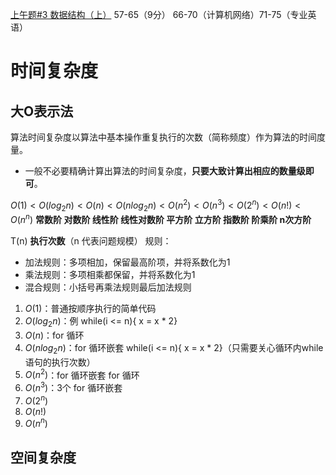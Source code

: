 [上午题#3 数据结构（上）](https://www.bilibili.com/video/BV1jY411b73f?p=1)
57-65（9分）			66-70（计算机网络）71-75（专业英语）
# 时间复杂度
## 大O表示法
算法时间复杂度以算法中基本操作重复执行的次数（简称频度）作为算法的时间度量。

- 一般不必要精确计算出算法的时间复杂度，**只要大致计算出相应的数量级即可**。

$O(1) < O(log_2 n) < O(n) < O(nlog_2 n) < O(n^2) < O(n^3) < O(2^n) < O(n!) < O(n^n)$
**常数阶        对数阶        线性阶      线性对数阶      平方阶       立方阶      指数阶      阶乘阶     n次方阶**

T(n) **执行次数**（n 代表问题规模） 
规则：

- 加法规则：多项相加，保留最高阶项，并将系数化为1
- 乘法规则：多项相乘都保留，并将系数化为1
- 混合规则：小括号再乘法规则最后加法规则

1. $O(1)$：普通按顺序执行的简单代码
1. $O(log_2 n)$：例 while(i <= n){ x = x * 2}
1. $O(n)$：for 循环
1. $O(nlog_2 n)$：for 循环嵌套 while(i <= n){ x = x * 2}（只需要关心循环内while语句的执行次数）
1. $O(n^2)$：for 循环嵌套 for 循环
1. $O(n^3)$：3个 for 循环嵌套
1. $O(2^n)$
1. $O(n!)$
1. $O(n^n)$

## 空间复杂度
